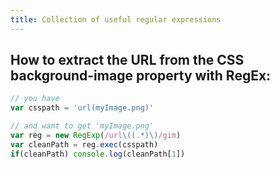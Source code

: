 ```yaml
---
title: Collection of useful regular expressions
---
```


## How to extract the URL from the CSS background-image property with RegEx:

```javascript
// you have
var csspath = 'url(myImage.png)'

// and want to get 'myImage.png'
var reg = new RegExp(/url\((.*)\)/gim)
var cleanPath = reg.exec(csspath)
if(cleanPath) console.log(cleanPath[1])
```

